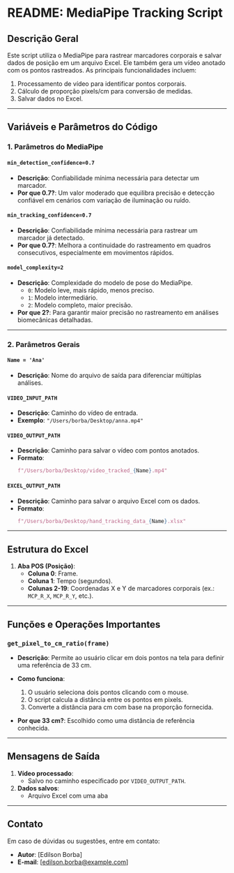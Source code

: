 
# README: MediaPipe Tracking Script

## Descrição Geral
Este script utiliza o MediaPipe para rastrear marcadores corporais e salvar dados de posição em um arquivo Excel. Ele também gera um vídeo anotado com os pontos rastreados. As principais funcionalidades incluem:

1. Processamento de vídeo para identificar pontos corporais.
2. Cálculo de proporção pixels/cm para conversão de medidas.
3. Salvar dados no Excel.

---

## Variáveis e Parâmetros do Código

### 1. **Parâmetros do MediaPipe**

#### `min_detection_confidence=0.7`
- **Descrição**: Confiabilidade mínima necessária para detectar um marcador.
- **Por que 0.7?**: Um valor moderado que equilibra precisão e detecção confiável em cenários com variação de iluminação ou ruído.

#### `min_tracking_confidence=0.7`
- **Descrição**: Confiabilidade mínima necessária para rastrear um marcador já detectado.
- **Por que 0.7?**: Melhora a continuidade do rastreamento em quadros consecutivos, especialmente em movimentos rápidos.

#### `model_complexity=2`
- **Descrição**: Complexidade do modelo de pose do MediaPipe.
  - `0`: Modelo leve, mais rápido, menos preciso.
  - `1`: Modelo intermediário.
  - `2`: Modelo completo, maior precisão.
- **Por que 2?**: Para garantir maior precisão no rastreamento em análises biomecânicas detalhadas.

---

### 2. **Parâmetros Gerais**

#### `Name = 'Ana'`
- **Descrição**: Nome do arquivo de saída para diferenciar múltiplas análises.

#### `VIDEO_INPUT_PATH`
- **Descrição**: Caminho do vídeo de entrada.
- **Exemplo**: `"/Users/borba/Desktop/anna.mp4"`

#### `VIDEO_OUTPUT_PATH`
- **Descrição**: Caminho para salvar o vídeo com pontos anotados.
- **Formato**:
  ```python
  f"/Users/borba/Desktop/video_tracked_{Name}.mp4"
  ```

#### `EXCEL_OUTPUT_PATH`
- **Descrição**: Caminho para salvar o arquivo Excel com os dados.
- **Formato**:
  ```python
  f"/Users/borba/Desktop/hand_tracking_data_{Name}.xlsx"
  ```

---

## Estrutura do Excel

1. **Aba POS (Posição)**:
   - **Coluna 0**: Frame.
   - **Coluna 1**: Tempo (segundos).
   - **Colunas 2-19**: Coordenadas X e Y de marcadores corporais (ex.: `MCP_R_X`, `MCP_R_Y`, etc.).

---

## Funções e Operações Importantes

### `get_pixel_to_cm_ratio(frame)`
- **Descrição**: Permite ao usuário clicar em dois pontos na tela para definir uma referência de 33 cm.
- **Como funciona**:
  1. O usuário seleciona dois pontos clicando com o mouse.
  2. O script calcula a distância entre os pontos em pixels.
  3. Converte a distância para cm com base na proporção fornecida.

- **Por que 33 cm?**: Escolhido como uma distância de referência conhecida.

---

## Mensagens de Saída

1. **Vídeo processado**:
   - Salvo no caminho especificado por `VIDEO_OUTPUT_PATH`.
2. **Dados salvos**:
   - Arquivo Excel com uma aba

---

## Contato
Em caso de dúvidas ou sugestões, entre em contato:
- **Autor**: [Edilson Borba]
- **E-mail**: [edilson.borba@example.com]

